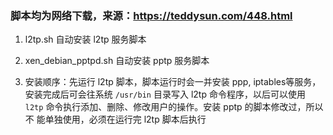 ### 脚本均为网络下载，来源：https://teddysun.com/448.html

1. l2tp.sh 自动安装 l2tp 服务脚本

2. xen_debian_pptpd.sh 自动安装 pptp 服务脚本

3. 安装顺序：先运行 l2tp 脚本，脚本运行时会一并安装 ppp, iptables等服务，
安装完成后可会往系统 `/usr/bin` 目录写入 l2tp 命令程序，以后可以使用
`l2tp` 命令执行添加、删除、修改用户的操作。安装 pptp 的脚本修改过，所以不
能单独使用，必须在运行完 l2tp 脚本后执行
